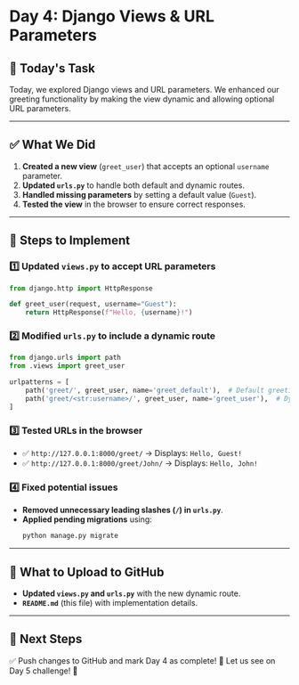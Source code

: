 # Day 4: Django Views & URL Parameters

## 🚀 Today's Task
Today, we explored Django views and URL parameters. We enhanced our greeting functionality by making the view dynamic and allowing optional URL parameters.

---

## ✅ What We Did
1. **Created a new view** (`greet_user`) that accepts an optional `username` parameter.
2. **Updated `urls.py`** to handle both default and dynamic routes.
3. **Handled missing parameters** by setting a default value (`Guest`).
4. **Tested the view** in the browser to ensure correct responses.

---

## 📝 Steps to Implement

### 1️⃣ **Updated `views.py` to accept URL parameters**
```python
from django.http import HttpResponse

def greet_user(request, username="Guest"):
    return HttpResponse(f"Hello, {username}!")
```

### 2️⃣ **Modified `urls.py` to include a dynamic route**
```python
from django.urls import path
from .views import greet_user

urlpatterns = [
    path('greet/', greet_user, name='greet_default'),  # Default greeting
    path('greet/<str:username>/', greet_user, name='greet_user'),  # Dynamic greeting
]
```

### 3️⃣ **Tested URLs in the browser**
- ✅ `http://127.0.0.1:8000/greet/` → Displays: `Hello, Guest!`
- ✅ `http://127.0.0.1:8000/greet/John/` → Displays: `Hello, John!`

### 4️⃣ **Fixed potential issues**
- **Removed unnecessary leading slashes (`/`) in `urls.py`**.
- **Applied pending migrations** using:
  ```sh
  python manage.py migrate
  ```

---

## 📌 What to Upload to GitHub
- **Updated `views.py` and `urls.py`** with the new dynamic route.
- **`README.md`** (this file) with implementation details.

---

## 🎯 Next Steps
✅ Push changes to GitHub and mark Day 4 as complete!
💬 Let us see on Day 5 challenge! 🚀
